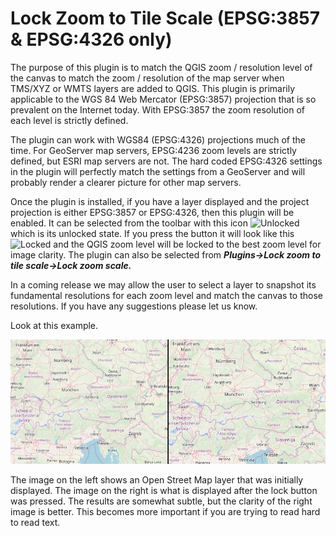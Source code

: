 # Lock Zoom to Tile Scale (EPSG:3857 & EPSG:4326 only)

The purpose of this plugin is to match the QGIS zoom / resolution level of the canvas to match the zoom / resolution of the map server when TMS/XYZ or WMTS layers are added to QGIS. This plugin is primarily applicable to the WGS 84 Web Mercator (EPSG:3857) projection that is so prevalent on the Internet today. With EPSG:3857 the zoom resolution of each level is strictly defined.

The plugin can work with WGS84 (EPSG:4326) projections much of the time. For GeoServer map servers, EPSG:4236 zoom levels are strictly defined, but ESRI map servers are not. The hard coded EPSG:4326 settings in the plugin will perfectly match the settings from a GeoServer and will probably render a clearer picture for other map servers.

Once the plugin is installed, if you have a layer displayed and the project projection is either EPSG:3857 or EPSG:4326, then this plugin will be enabled. It can be selected from the toolbar with this icon <img src="images/zoomUnlocked.png" alt="Unlocked"> which is its unlocked state. If you press the button it will look like this <img src="images/zoomLocked.png" alt="Locked"> and the QGIS zoom level will be locked to the best zoom level for image clarity. The plugin can also be selected from ***Plugins->Lock zoom to tile scale->Lock zoom scale.***

In a coming release we may allow the user to select a layer to snapshot its fundamental resolutions for each zoom level and match the canvas to those resolutions. If you have any suggestions please let us know.

Look at this example.

<div style="text-align:center"><img src="doc/example.png" alt="Example"></div>

The image on the left shows an Open Street Map layer that was initially displayed. The image on the right is what is displayed after the lock button was pressed. The results are somewhat subtle, but the clarity of the right image is better. This becomes more important if you are trying to read hard to read text.